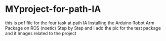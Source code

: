 # MYproject-for-path-IA
 this is pdf file for the four task at path IA 
Installing the Arduino Robot Arm Package on ROS (noetic) Step by Step 
and i add the pic for the test package and it Images related to the project 

